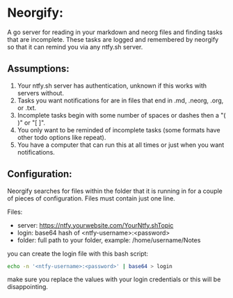 # Neorgify:

A go server for reading in your markdown and neorg files and finding tasks that
are incomplete. These tasks are logged and remembered by neorgify so that it can
remind you via any ntfy.sh server.

## Assumptions:
1. Your ntfy.sh server has authentication, unknown if this works with servers
   without.
1. Tasks you want notifications for are in files that end in .md, .neorg, .org,
   or .txt.
1. Incomplete tasks begin with some number of spaces or dashes then a "( )" or
   "[ ]".
1. You only want to be reminded of incomplete tasks (some formats have other
   todo options like repeat).
1. You have a computer that can run this at all times or just when you want
   notifications.

## Configuration:
Neorgify searches for files within the folder that it is running in for a couple of pieces of configuration.
Files must contain just one line.

Files:
- server: https://ntfy.yourwebsite.com/YourNtfy.shTopic
- login: base64 hash of \<ntfy-username\>:\<password\>
- folder: full path to your folder, example: /home/username/Notes

you can create the login file with this bash script:
```bash
echo -n '<ntfy-username>:<password>' | base64 > login
```
make sure you replace the values with your login credentials or this will be disappointing.
